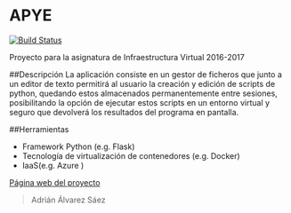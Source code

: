 # APYE

[![Build Status](https://travis-ci.org/adalsa91/APYE.svg?branch=master)](https://travis-ci.org/adalsa91/APYE)

Proyecto para la asignatura de Infraestructura Virtual 2016-2017

##Descripción
La aplicación consiste en un gestor de ficheros que junto a un editor de texto permitirá al usuario la creación y edición de scripts de python, quedando estos almacenados permanentemente entre sesiones, posibilitando la opción de ejecutar estos scripts en un entorno virtual y seguro que devolverá los resultados del programa en pantalla.

##Herramientas
  - Framework Python (e.g. Flask)
  - Tecnología de virtualización de contenedores (e.g. Docker)
  - IaaS(e.g. Azure  )

[Página web del proyecto](https://adalsa91.github.io/APYE/ "Página web del proyecto")

>Adrián Álvarez Sáez

